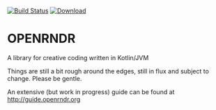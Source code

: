 [![Build Status](https://travis-ci.org/openrndr/openrndr.svg?branch=master)](https://travis-ci.org/openrndr/openrndr)
[![Download](https://api.bintray.com/packages/openrndr/openrndr/openrndr/images/download.svg) ](https://bintray.com/openrndr/openrndr/openrndr/_latestVersion)

# OPENRNDR

A library for creative coding written in Kotlin/JVM

Things are still a bit rough around the edges, still in flux and subject to change. 
Please be gentle.

An extensive (but work in progress) guide can be found at http://guide.openrndr.org
